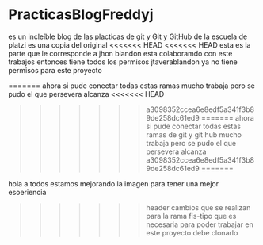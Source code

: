 # PracticasBlogFreddyj
es un incleíble blog de las placticas de git y Git y GitHub de la escuela de platzi
es una copia del original 
<<<<<<< HEAD
<<<<<<< HEAD
esta es la parte que le corresponde a jhon blandon 
esta colaboramdo con este trabajos 
entonces tiene todos los permisos 
jtaverablandon ya no tiene permisos para este proyecto  

=======
ahora si pude conectar todas estas ramas 
mucho trabaja pero se pudo 
el que persevera alcanza 
<<<<<<< HEAD
>>>>>>> a3098352ccea6e8edf5a341f3b89de258dc61ed9
=======
ahora si pude conectar todas estas ramas de git y git hub 
mucho trabaja pero se pudo 
el que persevera alcanza 
>>>>>>> a3098352ccea6e8edf5a341f3b89de258dc61ed9
=======

hola a todos estamos mejorando la imagen para tener una mejor esoeriencia 
>>>>>>> header
cambios que se realizan para la rama fis-tipo que es necesaria
para poder trabajar en este proyecto debe clonarlo 

